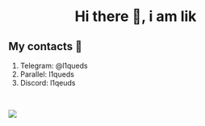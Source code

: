 <div id="header" align="center">
  <h1>Hi there 👋, i am lik</h1>
</div>
<h2> My contacts 💬 </h2>
<ol>
  <li> Telegram: @l1queds </li>
  <li> Parallel: l1queds </li>
  <li> Discord: l1qeuds </li>
</ol>

<br> 

![](http://github-profile-summary-cards.vercel.app/api/cards/profile-details?username=l1qued&theme=nord_dark) 
<!--

- 🔭 I’m currently working on ...
- 🌱 I’m currently learning ...
- 👯 I’m looking to collaborate on ...
- 🤔 I’m looking for help with ...
- 💬 Ask me about ...
- 📫 How to reach me: ...
- 😄 Pronouns: ...
- ⚡ Fun fact: ...
-->
